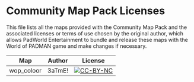 # Community Map Pack Licenses

This file lists all the maps provided with the Community Map Pack and the associated licenses or terms of use chosen by the original author, which allows PadWorld Entertainment to bundle and release these maps with the World of PADMAN game and make changes if necessary.

Map | Author | License
--- | ------ | -------
wop_coloor | 3aTmE! | [![CC-BY-NC](https://mirrors.creativecommons.org/presskit/buttons/88x31/svg/by-nc.svg "CC-BY-NC")](https://creativecommons.org/licenses/by-nc/4.0/)